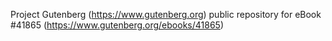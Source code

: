Project Gutenberg (https://www.gutenberg.org) public repository for eBook #41865 (https://www.gutenberg.org/ebooks/41865)
